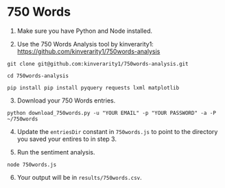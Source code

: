 # 750 Words

1. Make sure you have Python and Node installed.

2. Use the 750 Words Analysis tool by kinverarity1: https://github.com/kinverarity1/750words-analysis

`git clone git@github.com:kinverarity1/750words-analysis.git`

`cd 750words-analysis`

`pip install pip install pyquery requests lxml matplotlib`

3. Download your 750 Words entries.

`python download_750words.py -u "YOUR EMAIL" -p "YOUR PASSWORD" -a -P ~/750words`

4. Update the `entriesDir` constant in `750words.js` to point to the directory you saved your entires to in step 3.

5. Run the sentiment analysis.

`node 750words.js`

6. Your output will be in `results/750words.csv`.
